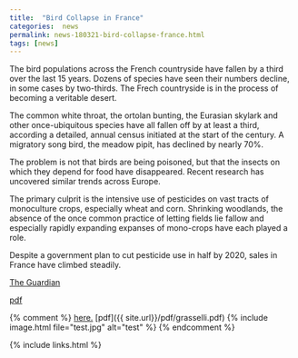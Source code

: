 ```yaml
---
title:  "Bird Collapse in France"
categories:  news
permalink: news-180321-bird-collapse-france.html
tags: [news]
---
```


The bird populations across the French countryside have fallen by a third over the last 15 years.
Dozens of species have seen their numbers decline, in some cases by two-thirds.
The Frech countryside is in the process of becoming a veritable desert.

The common white throat, the ortolan bunting, the Eurasian skylark and other
once-ubiquitous species have all fallen off by at least a third, according a detailed, annual
census initiated at the start of the century.
A migratory song bird, the meadow pipit, has declined by nearly 70%.

The problem is not that birds are being poisoned, but that the insects on which they depend for food have disappeared.
Recent research has uncovered similar trends across Europe.

The primary culprit is the intensive use of pesticides on vast tracts of
monoculture crops, especially wheat and corn.
Shrinking woodlands, the absence of the once common practice of letting fields lie fallow and especially rapidly expanding expanses of mono-crops have each played a role.

Despite a government plan to cut pesticide use in half by 2020, sales in France have climbed steadily.


[The Guardian](https://www.theguardian.com/world/2018/mar/21/catastrophe-as-frances-bird-population-collapses-due-to-pesticides)

[pdf]({{site.url}}/pdf/G_180321_France_Bird_Collapse.pdf)


{% comment %}
[here.](/minskycode.html)
[pdf]({{ site.url}}/pdf/grasselli.pdf)
{% include image.html file="test.jpg" alt="test"  %}
{% endcomment %}

{% include links.html %}
